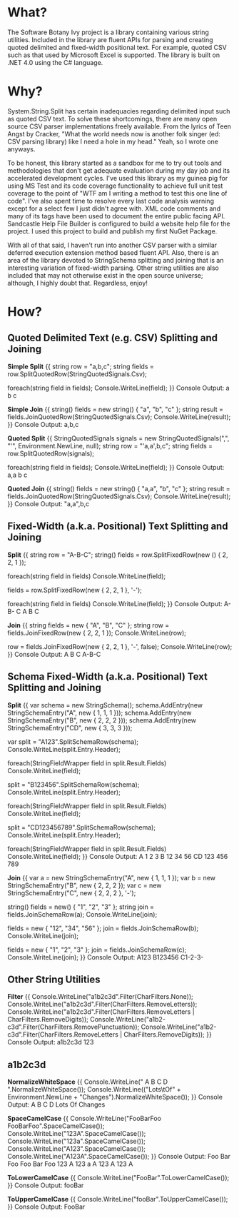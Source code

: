 # What?
The Software Botany Ivy project is a library containing various string utilities. Included in the library are fluent APIs for parsing and creating quoted delimited and fixed-width positional text.  For example, quoted CSV such as that used by Microsoft Excel is supported. The library is built on .NET 4.0 using the C# language.
# Why?
System.String.Split has certain inadequacies regarding delimited input such as quoted CSV text.  To solve these shortcomings, there are many open source CSV parser implementations freely available. From the lyrics of Teen Angst by Cracker, "What the world needs now is another folk singer (ed: CSV parsing library) like I need a hole in my head." Yeah, so I wrote one anyways.

To be honest, this library started as a sandbox for me to try out tools and methodologies that don't get adequate evaluation during my day job and its accelerated development cycles.  I've used this library as my guinea pig for using MS Test and its code coverage functionality to achieve full unit test coverage to the point of "WTF am I writing a method to test this one line of code".  I've also spent time to resolve every last code analysis warning except for a select few I just didn't agree with.  XML code comments and many of its tags have been used to document the entire public facing API. Sandcastle Help File Builder is configured to build a website help file for the project.  I used this project to build and publish my first NuGet Package.

With all of that said, I haven't run into another CSV parser with a similar deferred execution extension method based fluent API. Also, there is an area of the library devoted to StringSchema splitting and joining that is an interesting variation of fixed-width parsing.  Other string utilities are also included that may not otherwise exist in the open source universe; although, I highly doubt that.  Regardless, enjoy!
# How?
## Quoted Delimited Text (e.g. CSV) Splitting and Joining
**Simple Split**
{{
string row = "a,b,c";
string[]() fields = row.SplitQuotedRow(StringQuotedSignals.Csv);

foreach(string field in fields);
    Console.WriteLine(field);
}}
Console Output:
a
b
c

**Simple Join**
{{
string[]()() fields = new string[]()() { "a", "b", "c" };
string result = fields.JoinQuotedRow(StringQuotedSignals.Csv);
Console.WriteLine(result);
}}
Console Output:
a,b,c

**Quoted Split**
{{
StringQuotedSignals signals = new StringQuotedSignals(",", "'", Environment.NewLine, null);
string row = "'a,a',b,c";
string[]() fields = row.SplitQuotedRow(signals);

foreach(string field in fields);
    Console.WriteLine(field);
}}
Console Output:
a,a
b
c

**Quoted Join**
{{
string[]()() fields = new string[]()() { "a,a", "b", "c" };
string result = fields.JoinQuotedRow(StringQuotedSignals.Csv);
Console.WriteLine(result);
}}
Console Output:
"a,a",b,c
## Fixed-Width (a.k.a. Positional) Text Splitting and Joining
**Split**
{{
string row = "A-B-C";
string[]()() fields = row.SplitFixedRow(new []()() { 2, 2, 1 });

foreach(string field in fields)
    Console.WriteLine(field);

fields = row.SplitFixedRow(new []() { 2, 2, 1 }, '-');

foreach(string field in fields)
    Console.WriteLine(field);
}}
Console Output:
A-
B-
C
A
B
C

**Join**
{{
string fields = new []() { "A", "B", "C" };
string row = fields.JoinFixedRow(new []() { 2, 2, 1 });
Console.WriteLine(row);

row = fields.JoinFixedRow(new []() { 2, 2, 1 }, '-', false);
Console.WriteLine(row);
}}
Console Output:
A B C
A-B-C
## Schema Fixed-Width (a.k.a. Positional) Text Splitting and Joining
**Split**
{{
var schema = new StringSchema();
schema.AddEntry(new StringSchemaEntry("A", new[]() { 1, 1, 1 }));
schema.AddEntry(new StringSchemaEntry("B", new[]() { 2, 2, 2 }));
schema.AddEntry(new StringSchemaEntry("CD", new[]() { 3, 3, 3 }));

var split = "A123".SplitSchemaRow(schema);
Console.WriteLine(split.Entry.Header);

foreach(StringFieldWrapper field in split.Result.Fields)
    Console.WriteLine(field);

split = "B123456".SplitSchemaRow(schema);
Console.WriteLine(split.Entry.Header);

foreach(StringFieldWrapper field in split.Result.Fields)
    Console.WriteLine(field);

split = "CD123456789".SplitSchemaRow(schema);
Console.WriteLine(split.Entry.Header);

foreach(StringFieldWrapper field in split.Result.Fields)
    Console.WriteLine(field);
}}
Console Output:
A
1
2
3
B
12
34
56
CD
123
456
789

**Join**
{{
var a = new StringSchemaEntry("A", new[]() { 1, 1, 1 });
var b = new StringSchemaEntry("B", new[]() { 2, 2, 2 });
var c = new StringSchemaEntry("C", new[]() { 2, 2, 2 }, '-');

string[]()() fields = new[]()() { "1", "2", "3" };
string join = fields.JoinSchemaRow(a);
Console.WriteLine(join);

fields = new[]() { "12", "34", "56" };
join = fields.JoinSchemaRow(b);
Console.WriteLine(join);

fields = new[]() { "1", "2", "3" };
join = fields.JoinSchemaRow(c);
Console.WriteLine(join);
}}
Console Output:
A123
B123456
C1-2-3-
## Other String Utilities
**Filter**
{{
Console.WriteLine("a1b2c3d".Filter(CharFilters.None));
Console.WriteLine("a1b2c3d".Filter(CharFilters.RemoveLetters));
Console.WriteLine("a1b2c3d".Filter(CharFilters.RemoveLetters | CharFilters.RemoveDigits));
Console.WriteLine("a1b2-c3d".Filter(CharFilters.RemovePunctuation));
Console.WriteLine("a1b2-c3d".Filter(CharFilters.RemoveLetters | CharFilters.RemoveDigits));
}}
Console Output:
a1b2c3d
123

a1b2c3d
-

**NormalizeWhiteSpace**
{{
Console.WriteLine(" A  B C   D   ".NormalizeWhiteSpace());
Console.WriteLine(("Lots\tOf" + Environment.NewLine + "Changes").NormalizeWhiteSpace());
}}
Console Output:
A B C D
Lots Of
Changes

**SpaceCamelCase**
{{
Console.WriteLine("FooBarFoo FooBarFoo".SpaceCamelCase());
Console.WriteLine("123A".SpaceCamelCase());
Console.WriteLine("123a".SpaceCamelCase());
Console.WriteLine("A123".SpaceCamelCase());
Console.WriteLine("A123A".SpaceCamelCase());
}}
Console Output:
Foo Bar Foo Foo Bar Foo
123 A
123 a
A 123
A 123 A

**ToLowerCamelCase**
{{
Console.WriteLine("FooBar".ToLowerCamelCase());
}}
Console Output:
fooBar

**ToUpperCamelCase**
{{
Console.WriteLine("fooBar".ToUpperCamelCase());
}}
Console Output:
FooBar